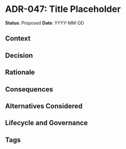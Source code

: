 # ADR-047: Title Placeholder

**Status**: Proposed
**Date**: YYYY-MM-DD

## Context

## Decision

## Rationale

## Consequences

## Alternatives Considered

## Lifecycle and Governance

## Tags
